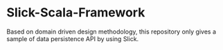 # Slick-Scala-Framework
Based on domain driven design methodology, this repository only gives a sample of data persistence API by using Slick.

